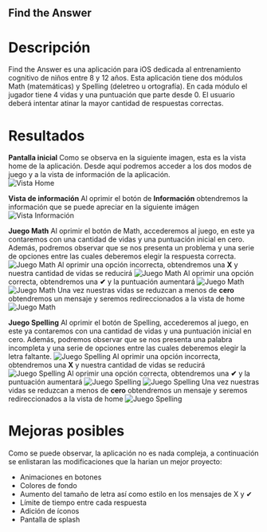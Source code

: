 ## Find the Answer

# Descripción
Find the Answer es una aplicación para iOS dedicada al entrenamiento cognitivo de niños entre 8 y 12 años. Esta aplicación tiene dos módulos Math (matemáticas) y Spelling (deletreo u ortografía). En cada módulo el jugador tiene 4 vidas y una puntuación que parte desde 0. El usuario deberá intentar atinar la mayor cantidad de respuestas correctas.

# Resultados

**Pantalla inicial**
Como se observa en la siguiente imagen, esta es la vista home de la aplicación. Desde aquí podremos acceder a los dos modos de juego y a la vista de información de la aplicación.<BR>
![Vista Home](https://i.ibb.co/VgWpP3M/Screenshot-1.png)

**Vista de información**
Al oprimir el botón de **Información** obtendremos la información que se puede apreciar en la siguiente imágen
![Vista Información](https://i.ibb.co/9t4Cmq6/Screenshot-2.png)

**Juego Math**
Al oprimir el botón de Math, accederemos al juego, en este ya contaremos con una cantidad de vidas y una puntuación inicial en cero. Además, podremos observar que se nos presenta un problema y una serie de opciones entre las cuales deberemos elegir la respuesta correcta.
![Juego Math](https://i.ibb.co/tH8Kf2H/Screenshot-3.png)
Al oprimir una opción incorrecta, obtendremos una **X** y nuestra cantidad de vidas se reducirá
![Juego Math](https://i.ibb.co/hRpx8RR/Screenshot-4.png)
Al oprimir una opción correcta, obtendremos una **✔** y la puntuación aumentará
![Juego Math](https://i.ibb.co/bzMGtKm/Screenshot-5.png)
![Juego Math](https://i.ibb.co/nkVrvZF/Screenshot-6.png)
Una vez nuestras vidas se reduzcan a menos de **cero** obtendremos un mensaje y seremos redireccionados a la vista de home
![Juego Math](https://i.ibb.co/t8NLnV8/Screenshot-7.png)

**Juego Spelling**
Al oprimir el botón de Spelling, accederemos al juego, en este ya contaremos con una cantidad de vidas y una puntuación inicial en cero. Además, podremos observar que se nos presenta una palabra incompleta y una serie de opciones entre las cuales deberemos elegir la letra faltante.
![Juego Spelling](https://i.ibb.co/Bj4WSwr/Screenshot-8.png)
Al oprimir una opción incorrecta, obtendremos una **X** y nuestra cantidad de vidas se reducirá
![Juego Spelling](https://i.ibb.co/wgJGtj3/Screenshot-9.png)
Al oprimir una opción correcta, obtendremos una **✔** y la puntuación aumentará
![Juego Spelling](https://i.ibb.co/tbFnmdV/Screenshot-10.png)
![Juego Spelling](https://i.ibb.co/Ksj1tyk/Screenshot-11.png)
Una vez nuestras vidas se reduzcan a menos de **cero** obtendremos un mensaje y seremos redireccionados a la vista de home
![Juego Spelling](https://i.ibb.co/tLmg9zs/Screenshot-12.png)

# Mejoras posibles

Como se puede observar, la aplicación no es nada compleja, a continuación se enlistaran las modificaciones que la harian un mejor proyecto:
- Animaciones en botones
- Colores de fondo
- Aumento del tamaño de letra así como estilo en los mensajes de X y ✔
- Límite de tiempo entre cada respuesta
- Adición de íconos
- Pantalla de splash

